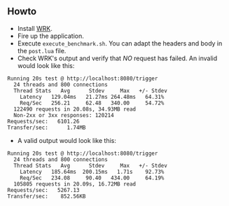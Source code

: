 ## Howto

- Install [WRK](https://github.com/wg/wrk).
- Fire up the application.
- Execute `execute_benchmark.sh`. You can adapt the headers and body in the `post.lua` file.
- Check WRK's output and verify that *NO* request has failed. An invalid would look like this:
```
Running 20s test @ http://localhost:8080/trigger
  24 threads and 800 connections
  Thread Stats   Avg      Stdev     Max   +/- Stdev
    Latency   129.04ms   21.27ms 264.48ms   64.31%
    Req/Sec   256.21     62.48   340.00     54.72%
  122490 requests in 20.08s, 34.93MB read
  Non-2xx or 3xx responses: 120214
Requests/sec:   6101.26
Transfer/sec:      1.74MB
```
- A valid output would look like this:
```
Running 20s test @ http://localhost:8080/trigger
  24 threads and 800 connections
  Thread Stats   Avg      Stdev     Max   +/- Stdev
    Latency   185.64ms  200.15ms   1.71s    92.73%
    Req/Sec   234.08     90.40   434.00     64.19%
  105805 requests in 20.09s, 16.72MB read
Requests/sec:   5267.13
Transfer/sec:    852.56KB
```


